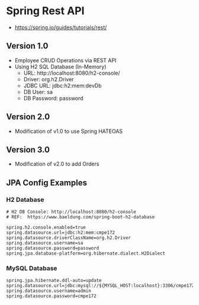 # Spring Rest API

* https://spring.io/guides/tutorials/rest/

## Version 1.0

* Employee CRUD Operations via REST API
* Using H2 SQL Database (In-Memory)
	* URL:  http://localhost:8080/h2-console/
	* Driver: org.h2.Driver
	* JDBC URL:  jdbc:h2:mem:devDb
	* DB User: sa
	* DB Password: password 


## Version 2.0

* Modification of v1.0 to use Spring HATEOAS


## Version 3.0

* Modification of v2.0 to add Orders


## JPA Config Examples

### H2 Database

```
# H2 DB Console: http://localhost:8080/h2-console
# REF:  https://www.baeldung.com/spring-boot-h2-database 

spring.h2.console.enabled=true
spring.datasource.url=jdbc:h2:mem:cmpe172
spring.datasource.driverClassName=org.h2.Driver
spring.datasource.username=sa
spring.datasource.password=password
spring.jpa.database-platform=org.hibernate.dialect.H2Dialect
```

### MySQL Database

```
spring.jpa.hibernate.ddl-auto=update
spring.datasource.url=jdbc:mysql://${MYSQL_HOST:localhost}:3306/cmpe172
spring.datasource.username=admin
spring.datasource.password=cmpe172
```

